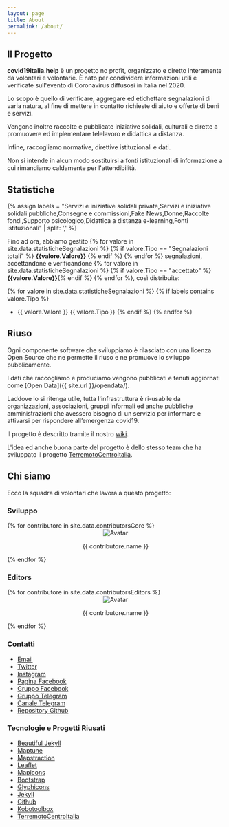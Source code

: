 ```yaml
---
layout: page
title: About
permalink: /about/
---
```

  
## Il Progetto

**covid19italia.help** è un progetto no profit, organizzato e diretto interamente da volontari e volontarie. È nato per condividere informazioni utili e verificate sull'evento di Coronavirus diffusosi in Italia nel 2020.

Lo scopo è quello di verificare, aggregare ed etichettare segnalazioni di varia natura, al fine di mettere in contatto richieste di aiuto e offerte di beni e servizi.

Vengono inoltre raccolte e pubblicate iniziative solidali, culturali e dirette a promuovere ed implementare telelavoro e didattica a distanza.

Infine, raccogliamo normative, direttive istituzionali e dati.

Non si intende in alcun modo sostituirsi a fonti istituzionali di informazione a cui rimandiamo caldamente per l'attendibilità.

## Statistiche

{% assign labels = "Servizi e iniziative solidali private,Servizi e iniziative solidali pubbliche,Consegne e commissioni,Fake News,Donne,Raccolte fondi,Supporto psicologico,Didattica a distanza e-learning,Fonti istituzionali" | split: ',' %}

Fino ad ora, abbiamo gestito
{% for valore in site.data.statisticheSegnalazioni %} {% if valore.Tipo == "Segnalazioni totali" %} <b>{{valore.Valore}}</b> {% endif %} {% endfor %} segnalazioni, accettandone e verificandone {% for valore in site.data.statisticheSegnalazioni %} {% if valore.Tipo == "accettato" %} <b>{{valore.Valore}}</b>{% endif %} {% endfor %}, così distribuite:

{% for valore in site.data.statisticheSegnalazioni %} {% if labels contains valore.Tipo %}
- {{ valore.Valore }} {{ valore.Tipo }} {% endif %} {% endfor %}

## Riuso

Ogni componente software che sviluppiamo è rilasciato con una licenza Open Source che ne permette il riuso e ne promuove lo sviluppo pubblicamente.

I dati che raccogliamo e produciamo vengono pubblicati e tenuti aggiornati come [Open Data]({{ site.url }}/opendata/).

Laddove lo si ritenga utile, tutta l'infrastruttura è ri-usabile da organizzazioni, associazioni, gruppi informali ed anche pubbliche amministrazioni che avessero bisogno di un servizio per informare e attivarsi per rispondere all’emergenza covid19.

Il progetto è descritto tramite il nostro [wiki](https://github.com/emergenzeHack/covid19italia/wiki).

L'idea ed anche buona parte del progetto è dello stesso team che ha sviluppato il progetto [TerremotoCentroItalia](https://www.terremotocentroitalia.info).

## Chi siamo

Ecco la squadra di volontari che lavora a questo progetto:

### Sviluppo

<div class="row contributorRow">
	{% for contributore in site.data.contributorsCore %}
		<div class="col-md-2 col-sm-2 col-xs-3" style="text-align: center">
			<img src="{{ contributore.avatarUrl }}" alt="Avatar" class="contributorImage img-circle">
			<br>
			<p class="contributorName">{{ contributore.name }}</p>
		</div>
	{% endfor %}
</div>

### Editors

<div class="row contributorRow">
	{% for contributore in site.data.contributorsEditors %}
		<div class="col-md-2 col-sm-2 col-xs-3" style="text-align: center">
			<img src="{{ contributore.avatarUrl }}" alt="Avatar" class="contributorImage img-circle">
			<br>
			<p class="contributorName">{{ contributore.name }}</p>
		</div>
	{% endfor %}
</div>

### Contatti

- [Email](mailto:covid19ita@gmail.com)
- [Twitter](https://twitter.com/ItaliaCovid19)
- [Instagram](https://www.instagram.com/covid19italia.help/)
- [Pagina Facebook](https://www.facebook.com/covid19italia.help/)
- [Gruppo Facebook](https://www.facebook.com/groups/2921275147894653/)
- [Gruppo Telegram ](https://t.me/COVID19I)
- [Canale Telegram](https://t.me/COVID19I)
- [Repository Github](https://github.com/emergenzeHack/covid19italia)

### Tecnologie e Progetti Riusati

- [Beautiful Jekyll](https://deanattali.com/beautiful-jekyll/)
- [Maptune](https://github.com/gjrichter/maptune)
- [Mapstraction](http://mapstraction.com)
- [Leaflet](http://leafletjs.com)
- [Mapicons](http://mapicons.nicolasmollet.com)
- [Bootstrap](http://getbootstrap.com/)
- [Glyphicons](http://glyphicons.com)
- [Jekyll](https://jekyllrb.com/)
- [Github](http://www.github.com)
- [Kobotoolbox](https://www.kobotoolbox.org/)
- [TerremotoCentroItalia](http://www.terremotocentroitalia.info)

